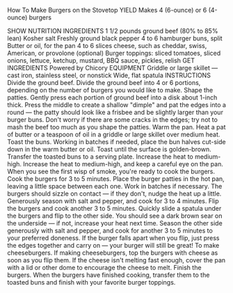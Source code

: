 How To Make Burgers on the Stovetop
YIELD
Makes 4 (6-ounce) or 6 (4-ounce) burgers

SHOW NUTRITION 
INGREDIENTS
1 1/2 pounds ground beef (80% to 85% lean)
Kosher salt
Freshly ground black pepper
4 to 6 hamburger buns, split
Butter or oil, for the pan
4 to 6 slices cheese, such as cheddar, swiss, American, or provolone (optional)
Burger toppings: sliced tomatoes, sliced onions, lettuce, ketchup, mustard, BBQ sauce, pickles, relish
GET INGREDIENTS
Powered by Chicory
EQUIPMENT
Griddle or large skillet — cast iron, stainless steel, or nonstick
Wide, flat spatula
INSTRUCTIONS
Divide the ground beef. Divide the ground beef into 4 or 6 portions, depending on the number of burgers you would like to make.
Shape the patties. Gently press each portion of ground beef into a disk about 1-inch thick. Press the middle to create a shallow "dimple" and pat the edges into a round — the patty should look like a frisbee and be slightly larger than your burger buns. Don't worry if there are some cracks in the edges; try not to mash the beef too much as you shape the patties.
Warm the pan. Heat a pat of butter or a teaspoon of oil in a griddle or large skillet over medium heat.
Toast the buns. Working in batches if needed, place the bun halves cut-side down in the warm butter or oil. Toast until the surface is golden-brown. Transfer the toasted buns to a serving plate.
Increase the heat to medium-high. Increase the heat to medium-high, and keep a careful eye on the pan. When you see the first wisp of smoke, you're ready to cook the burgers.
Cook the burgers for 3 to 5 minutes. Place the burger patties in the hot pan, leaving a little space between each one. Work in batches if necessary. The burgers should sizzle on contact — if they don't, nudge the heat up a little. Generously season with salt and pepper, and cook for 3 to 4 minutes.
Flip the burgers and cook another 3 to 5 minutes. Quickly slide a spatula under the burgers and flip to the other side. You should see a dark brown sear on the underside — if not, increase your heat next time. Season the other side generously with salt and pepper, and cook for another 3 to 5 minutes to your preferred doneness. If the burger falls apart when you flip, just press the edges together and carry on — your burger will still be great!
To make cheeseburgers. If making cheeseburgers, top the burgers with cheese as soon as you flip them. If the cheese isn't melting fast enough, cover the pan with a lid or other dome to encourage the cheese to melt.
Finish the burgers. When the burgers have finished cooking, transfer them to the toasted buns and finish with your favorite burger toppings.